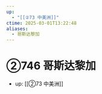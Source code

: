 ```yaml
---
up:
  - "[[②73 中美洲]]"
ctime: 2025-03-01T13:22:48
aliases:
  - 哥斯达黎加
---
```


# ②746 哥斯达黎加

- up: [[②73 中美洲]]
